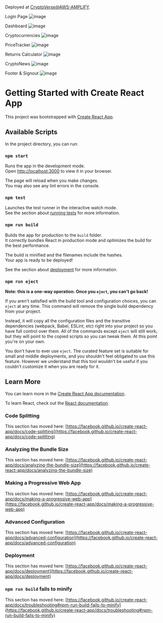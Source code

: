 Deployed at [CryptoVerse@AWS-AMPLIFY](https://master.d10ls058kg381q.amplifyapp.com/).

Login Page
![image](https://user-images.githubusercontent.com/33595080/166339879-17340d27-a03b-44c5-8feb-fc68d5e5b017.png)

Dashboard
![image](https://user-images.githubusercontent.com/33595080/166339927-a248eb29-ff5e-4f95-8504-7df565876f88.png)

Cryptocurrencies
![image](https://user-images.githubusercontent.com/33595080/166340044-44c76708-fa0d-4175-8808-c4283351c05b.png)

PriceTracker
![image](https://user-images.githubusercontent.com/33595080/166340066-4cc0bc94-3fd4-4882-89ef-493412130985.png)

Returns Calculator
![image](https://user-images.githubusercontent.com/33595080/166340081-477358fc-8cbe-4e2f-a08e-e9806135d9b8.png)

CryptoNews
![image](https://user-images.githubusercontent.com/33595080/166340094-5628bf20-8ebd-49a4-9d80-33fbe1d7f94f.png)

Footer & Signout
![image](https://user-images.githubusercontent.com/33595080/166340139-e64fa3ed-ec59-497c-9f91-8d164b33b7b8.png)








# Getting Started with Create React App

This project was bootstrapped with [Create React App](https://github.com/facebook/create-react-app).

## Available Scripts

In the project directory, you can run:

### `npm start`

Runs the app in the development mode.\
Open [http://localhost:3000](http://localhost:3000) to view it in your browser.

The page will reload when you make changes.\
You may also see any lint errors in the console.

### `npm test`

Launches the test runner in the interactive watch mode.\
See the section about [running tests](https://facebook.github.io/create-react-app/docs/running-tests) for more information.

### `npm run build`

Builds the app for production to the `build` folder.\
It correctly bundles React in production mode and optimizes the build for the best performance.

The build is minified and the filenames include the hashes.\
Your app is ready to be deployed!

See the section about [deployment](https://facebook.github.io/create-react-app/docs/deployment) for more information.

### `npm run eject`

**Note: this is a one-way operation. Once you `eject`, you can't go back!**

If you aren't satisfied with the build tool and configuration choices, you can `eject` at any time. This command will remove the single build dependency from your project.

Instead, it will copy all the configuration files and the transitive dependencies (webpack, Babel, ESLint, etc) right into your project so you have full control over them. All of the commands except `eject` will still work, but they will point to the copied scripts so you can tweak them. At this point you're on your own.

You don't have to ever use `eject`. The curated feature set is suitable for small and middle deployments, and you shouldn't feel obligated to use this feature. However we understand that this tool wouldn't be useful if you couldn't customize it when you are ready for it.

## Learn More

You can learn more in the [Create React App documentation](https://facebook.github.io/create-react-app/docs/getting-started).

To learn React, check out the [React documentation](https://reactjs.org/).

### Code Splitting

This section has moved here: [https://facebook.github.io/create-react-app/docs/code-splitting](https://facebook.github.io/create-react-app/docs/code-splitting)

### Analyzing the Bundle Size

This section has moved here: [https://facebook.github.io/create-react-app/docs/analyzing-the-bundle-size](https://facebook.github.io/create-react-app/docs/analyzing-the-bundle-size)

### Making a Progressive Web App

This section has moved here: [https://facebook.github.io/create-react-app/docs/making-a-progressive-web-app](https://facebook.github.io/create-react-app/docs/making-a-progressive-web-app)

### Advanced Configuration

This section has moved here: [https://facebook.github.io/create-react-app/docs/advanced-configuration](https://facebook.github.io/create-react-app/docs/advanced-configuration)

### Deployment

This section has moved here: [https://facebook.github.io/create-react-app/docs/deployment](https://facebook.github.io/create-react-app/docs/deployment)

### `npm run build` fails to minify

This section has moved here: [https://facebook.github.io/create-react-app/docs/troubleshooting#npm-run-build-fails-to-minify](https://facebook.github.io/create-react-app/docs/troubleshooting#npm-run-build-fails-to-minify)
